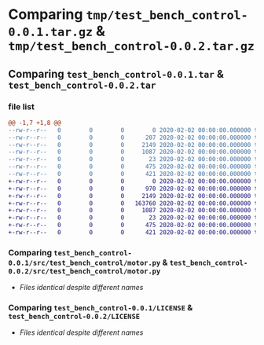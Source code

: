 # Comparing `tmp/test_bench_control-0.0.1.tar.gz` & `tmp/test_bench_control-0.0.2.tar.gz`

## Comparing `test_bench_control-0.0.1.tar` & `test_bench_control-0.0.2.tar`

### file list

```diff
@@ -1,7 +1,8 @@
--rw-r--r--   0        0        0        0 2020-02-02 00:00:00.000000 test_bench_control-0.0.1/src/test_bench_control/__init__.py
--rw-r--r--   0        0        0      207 2020-02-02 00:00:00.000000 test_bench_control-0.0.1/src/test_bench_control/camera.py
--rw-r--r--   0        0        0     2149 2020-02-02 00:00:00.000000 test_bench_control-0.0.1/src/test_bench_control/motor.py
--rw-r--r--   0        0        0     1087 2020-02-02 00:00:00.000000 test_bench_control-0.0.1/LICENSE
--rw-r--r--   0        0        0       23 2020-02-02 00:00:00.000000 test_bench_control-0.0.1/README.md
--rw-r--r--   0        0        0      475 2020-02-02 00:00:00.000000 test_bench_control-0.0.1/pyproject.toml
--rw-r--r--   0        0        0      421 2020-02-02 00:00:00.000000 test_bench_control-0.0.1/PKG-INFO
+-rw-r--r--   0        0        0        0 2020-02-02 00:00:00.000000 test_bench_control-0.0.2/src/test_bench_control/__init__.py
+-rw-r--r--   0        0        0      970 2020-02-02 00:00:00.000000 test_bench_control-0.0.2/src/test_bench_control/camera.py
+-rw-r--r--   0        0        0     2149 2020-02-02 00:00:00.000000 test_bench_control-0.0.2/src/test_bench_control/motor.py
+-rw-r--r--   0        0        0   163760 2020-02-02 00:00:00.000000 test_bench_control-0.0.2/src/test_bench_control/pipipi.jpg.filepart
+-rw-r--r--   0        0        0     1087 2020-02-02 00:00:00.000000 test_bench_control-0.0.2/LICENSE
+-rw-r--r--   0        0        0       23 2020-02-02 00:00:00.000000 test_bench_control-0.0.2/README.md
+-rw-r--r--   0        0        0      475 2020-02-02 00:00:00.000000 test_bench_control-0.0.2/pyproject.toml
+-rw-r--r--   0        0        0      421 2020-02-02 00:00:00.000000 test_bench_control-0.0.2/PKG-INFO
```

### Comparing `test_bench_control-0.0.1/src/test_bench_control/motor.py` & `test_bench_control-0.0.2/src/test_bench_control/motor.py`

 * *Files identical despite different names*

### Comparing `test_bench_control-0.0.1/LICENSE` & `test_bench_control-0.0.2/LICENSE`

 * *Files identical despite different names*

